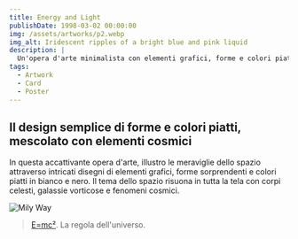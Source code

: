 ```yaml
---
title: Energy and Light
publishDate: 1998-03-02 00:00:00
img: /assets/artworks/p2.webp
img_alt: Iridescent ripples of a bright blue and pink liquid
description: |
  Un'opera d'arte minimalista con elementi grafici, forme e colori piatti; ispirata alla vastità e alla meraviglia dello spazio.
tags:
  - Artwork
  - Card
  - Poster
---
```


## Il design semplice di forme e colori piatti, mescolato con elementi cosmici

In questa accattivante opera d'arte, illustro le meraviglie dello spazio attraverso intricati disegni di elementi grafici, forme sorprendenti e colori piatti in bianco e nero. Il tema dello spazio risuona in tutta la tela con corpi celesti, galassie vorticose e fenomeni cosmici.

<img src="https://cdn.wallpapersafari.com/37/65/Xrtzvn.jpg" alt="Mily Way">

> <a href="https://it.wikipedia.org/wiki/E%3Dmc%C2%B2">E=mc²</a>. La regola dell'universo.
